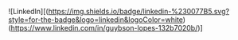 ![LinkedIn][(https://img.shields.io/badge/linkedin-%230077B5.svg?style=for-the-badge&logo=linkedin&logoColor=white)(https://www.linkedin.com/in/guybson-lopes-132b7020b/)]
